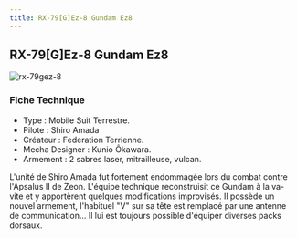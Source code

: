 ```yaml
---
title: RX-79[G]Ez-8 Gundam Ez8
---
```


RX-79[G]Ez-8 Gundam Ez8
-----------------------


![rx-79gez-8](/images/stories/saga/08thmsteam/mechas/fede/rx-79gez-8.png)


### Fiche Technique


* Type : Mobile Suit Terrestre.
* Pilote : Shiro Amada
* Créateur : Federation Terrienne.
* Mecha Designer : Kunio Ôkawara.
* Armement : 2 sabres laser, mitrailleuse, vulcan.


L'unité de Shiro Amada fut fortement endommagée lors du combat contre l'Apsalus II de Zeon. L'équipe technique reconstruisit ce Gundam à la va-vite et y apportèrent quelques modifications improvisés. Il possède un nouvel armement, l'habituel "V" sur sa tête est remplacé par une antenne de communication... Il lui est toujours possible d'équiper diverses packs dorsaux.

